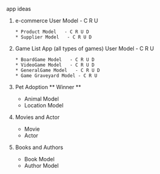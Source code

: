 app ideas

1.  e-commerce
    User Model   - C R U

        * Product Model   - C R U D
        * Supplier Model   - C R U D

2.  Game List App (all types of games)
    User Model   - C R U

        * BoardGame Model   - C R U D
        * VideoGame Model   - C R U D
        * GeneralGame Model   - C R U D
        * Game Graveyard Model - C R U

3.  Pet Adoption ** Winner **

    -   Animal Model
    -   Location Model

4.  Movies and Actor

    -   Movie
    -   Actor

5.  Books and Authors
    -   Book Model
    -   Author Model